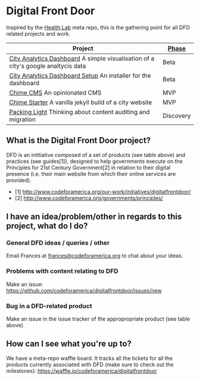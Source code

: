 # Digital Front Door

Inspired by the [Health Lab](https://github.com/codeforamerica/health) meta repo, this is the gathering point for all DFD related projects and work. 


Project | [Phase](https://www.gov.uk/service-manual/phases) |
------- | ----- | 
[City Analytics Dashboard](https://github.com/codeforamerica/city-analytics-dashboard/) A simple visualisation of a city's google analtycis data  | Beta |
[City Analytics Dashboard Setup](https://github.com/codeforamerica/city-analytics-dashboard-setup/) An installer for the dashboard  | Beta |
[Chime CMS](https://github.com/codeforamerica/ceviche-cms/) An opinionated CMS  | MVP |
[Chime Starter](https://github.com/codeforamerica/ceviche-starter/) A vanilla jekyll build of a city website  | MVP | 
[Packing Light](https://github.com/codeforamerica/packing-light/) Thinking about content auditing and migration  | Discovery |

## What is the Digital Front Door project?

DFD is an intitiative composed of a set of products (see table above) and practices (see guides[1]), designed to help governments execute on the Principles for 21st Century Government[2] in relation to their digital presence (i.e. their main website from which their online services are provided).

* [1] http://www.codeforamerica.org/our-work/initiatives/digitalfrontdoor/
* [2] http://www.codeforamerica.org/governments/principles/

## I have an idea/problem/other in regards to this project, what do I do?

### General DFD ideas / queries / other
Email Frances at frances@codeforamerica.org to chat about your ideas.  

### Problems with content relating to DFD
Make an issue: https://github.com/codeforamerica/digitalfrontdoor/issues/new

### Bug in a DFD-related product
Make an issue in the issue tracker of the appropropriate product (see table above)

## How can I see what you're up to?

We have a meta-repo waffle board. It tracks all the tickets for all the products currently associated with DFD (make sure to check out the milestones): https://waffle.io/codeforamerica/digitalfrontdoor
